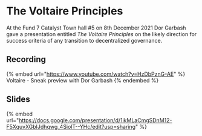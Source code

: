 # The Voltaire Principles

At the Fund 7 Catalyst Town hall #5 on 8th December 2021 Dor Garbash gave a presentation entitled _The Voltaire Principles_ on the likely direction for success criteria of any transition to decentralized governance.

## Recording

{% embed url="https://www.youtube.com/watch?v=HzDbPznG-AE" %}
Voltaire - Sneak preview with Dor Garbash
{% endembed %}

## Slides

{% embed url="https://docs.google.com/presentation/d/1ikMLaCmgSDnM12-F5XquvXGbIJdhqwg_4SiolT--YHc/edit?usp=sharing" %}

